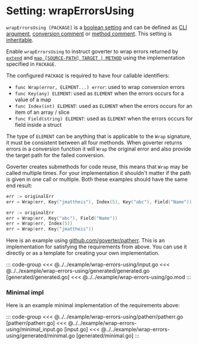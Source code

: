 # Setting: wrapErrorsUsing

`wrapErrorsUsing [PACKAGE]` is a [boolean setting](./define-settings.md#boolean)
and can be defined as [CLI argument](./define-settings.md#cli),
[conversion comment](./define-settings.md#conversion) or
[method comment](./define-settings.md#method). This setting is
[inheritable](./define-settings.md#inheritance).

Enable `wrapErrorsUsing` to instruct goverter to wrap errors returned by
[`extend`](./extend.md) and
[`map [SOURCE-PATH] TARGET | METHOD`](./map.md#map-source-path-target-method)
using the implementation specified in `PACKAGE`.

The configured `PACKAGE` is required to have four callable identifiers:

- `func Wrap(error, ELEMENT...) error`: used to wrap conversion errors
- `func Key(any) ELEMENT`: used as `ELEMENT` when the errors occurs for a value of a map
- `func Index(int) ELEMENT`: used as `ELEMENT` when the errors occurs for an item of an array / slice
- `func Field(string) ELEMENT`: used as `ELEMENT` when the errors occurs for field inside a struct

The type of `ELEMENT` can be anything that is applicable to the `Wrap`
signature, it must be consistent between all four methonds. When goverter
returns errors in a conversion function it will `Wrap` the original error and
also provide the target path for the failed conversion.

Goverter creates submethods for code reuse, this means that `Wrap` may be
called multiple times. For your implementation it shouldn't matter if the path
is given in one call or multiple. Both these examples should have the same end result:

```go
err := originalErr
err = Wrap(err, Key("jmattheis"), Index(5), Key("abc"), Field("Name"))
```

```go
err := originalErr
err = Wrap(err, Key("abc"), Field("Name"))
err = Wrap(err, Index(5))
err = Wrap(err, Key("jmattheis"))
```

Here is an example using
[github.com/goverter/patherr](https://github.com/goverter/patherr). This is an
implementation for satisfying the requirements from above. You can use it
directly or as a template for creating your own implementation.

::: code-group 
<<< @../../example/wrap-errors-using/input.go 
<<< @../../example/wrap-errors-using/generated/generated.go [generated/generated.go]
<<< @../../example/wrap-errors-using/go.mod
:::

### Minimal impl

Here is an example minimal implementation of the requirements above:

::: code-group 
<<< @../../example/wrap-errors-using/patherr/patherr.go [patherr/patherr.go]
<<< @../../example/wrap-errors-using/minimal_input.go [input.go]
<<< @../../example/wrap-errors-using/generated/minimal.go [generated/minimal.go]
:::
